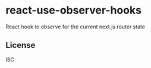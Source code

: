 # react-use-observer-hooks
React hook to observe for the current next.js router state
## License
ISC
